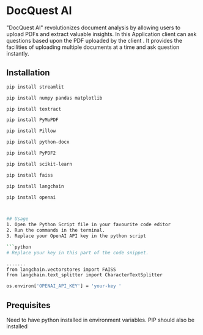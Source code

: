 # DocQuest AI


"DocQuest AI" revolutionizes document analysis by allowing users to upload PDFs and extract valuable insights. In this Application client can ask questions based upon the PDF uploaded by the client . It provides the facilities of uploading multiple documents at a time and ask question instantly.

## Installation



```bash
pip install streamlit
```

```bash
pip install numpy pandas matplotlib

```
```bash
pip install textract

```
```bash
pip install PyMuPDF

```
```bash
pip install Pillow

```
```bash
pip install python-docx

```
```bash
pip install PyPDF2

```
```bash
pip install scikit-learn

```
```bash
pip install faiss

```
```bash
pip install langchain

``````
```bash
pip install openai



## Usage
1. Open the Python Script file in your favourite code editor
2. Run the commands in the terminal.
3. Replace your OpenAI API key in the python script

```python
# Replace your key in this part of the code snippet.

.......
from langchain.vectorstores import FAISS
from langchain.text_splitter import CharacterTextSplitter

os.environ['OPENAI_API_KEY'] = 'your-key '

```

## Prequisites

Need to have python installed in environment variables.
PIP should also be installed

